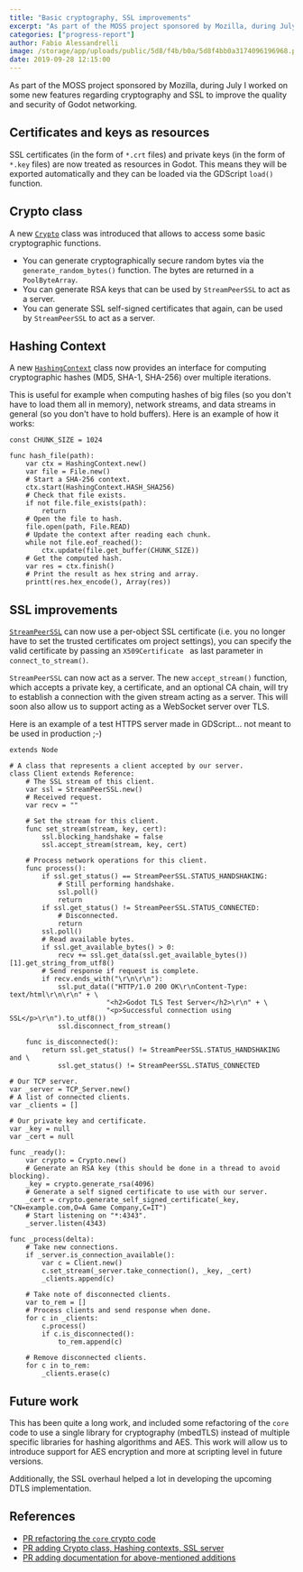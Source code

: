 ```yaml
---
title: "Basic cryptography, SSL improvements"
excerpt: "As part of the MOSS project sponsored by Mozilla, during July I worked on some new features regarding cryptography and SSL to improve the quality and security of Godot networking."
categories: ["progress-report"]
author: Fabio Alessandrelli
image: /storage/app/uploads/public/5d8/f4b/b0a/5d8f4bb0a3174096196968.png
date: 2019-09-28 12:15:00
---
```


As part of the MOSS project sponsored by Mozilla, during July I worked on some new features regarding cryptography and SSL to improve the quality and security of Godot networking.

Certificates and keys as resources
----------------------------------

SSL certificates (in the form of `*.crt` files) and private keys (in the form of `*.key` files) are now treated as resources in Godot. This means they will be exported automatically and they can be loaded via the GDScript `load()` function.

Crypto class
------------

A new [`Crypto`](http://docs.godotengine.org/en/latest/classes/class_crypto.html) class was introduced that allows to access some basic cryptographic functions.

- You can generate cryptographically secure random bytes via the `generate_random_bytes()` function. The bytes are returned in a `PoolByteArray`.
- You can generate RSA keys that can be used by `StreamPeerSSL` to act as a server.
- You can generate SSL self-signed certificates that again, can be used by `StreamPeerSSL` to act as a server.

Hashing Context
---------------

A new [`HashingContext`](http://docs.godotengine.org/en/latest/classes/class_hashingcontext.html) class now provides an interface for computing cryptographic hashes (MD5, SHA-1, SHA-256) over multiple iterations.

This is useful for example when computing hashes of big files (so you don't have to load them all in memory), network streams, and data streams in general (so you don't have to hold buffers). Here is an example of how it works:

```
const CHUNK_SIZE = 1024

func hash_file(path):
	var ctx = HashingContext.new()
	var file = File.new()
	# Start a SHA-256 context.
	ctx.start(HashingContext.HASH_SHA256)
	# Check that file exists.
	if not file.file_exists(path):
	    return
	# Open the file to hash.
	file.open(path, File.READ)
	# Update the context after reading each chunk.
	while not file.eof_reached():
	    ctx.update(file.get_buffer(CHUNK_SIZE))
	# Get the computed hash.
	var res = ctx.finish()
	# Print the result as hex string and array.
	printt(res.hex_encode(), Array(res))
```

SSL improvements
----------------

[`StreamPeerSSL`](http://docs.godotengine.org/en/latest/classes/class_streampeerssl.html) can now use a per-object SSL certificate (i.e. you no longer have to set the trusted certificates om project settings), you can specify the valid certificate by passing an `X509Certificate ` as last parameter in `connect_to_stream()`.

`StreamPeerSSL` can now act as a server. The new `accept_stream()` function, which accepts a private key, a certificate, and an optional CA chain, will try to establish a connection with the given stream acting as a server. This will soon also allow us to support acting as a WebSocket server over TLS.

Here is an example of a test HTTPS server made in GDScript... not meant to be used in production ;-)

```
extends Node

# A class that represents a client accepted by our server.
class Client extends Reference:
	# The SSL stream of this client.
	var ssl = StreamPeerSSL.new()
	# Received request.
	var recv = ""

	# Set the stream for this client.
	func set_stream(stream, key, cert):
		ssl.blocking_handshake = false
		ssl.accept_stream(stream, key, cert)

	# Process network operations for this client.
	func process():
		if ssl.get_status() == StreamPeerSSL.STATUS_HANDSHAKING:
			# Still performing handshake.
			ssl.poll()
			return
		if ssl.get_status() != StreamPeerSSL.STATUS_CONNECTED:
			# Disconnected.
			return
		ssl.poll()
		# Read available bytes.
		if ssl.get_available_bytes() > 0:
			recv += ssl.get_data(ssl.get_available_bytes())[1].get_string_from_utf8()
		# Send response if request is complete.
		if recv.ends_with("\r\n\r\n"):
			ssl.put_data(("HTTP/1.0 200 OK\r\nContent-Type: text/html\r\n\r\n" + \
						"<h2>Godot TLS Test Server</h2>\r\n" + \
						"<p>Successful connection using SSL</p>\r\n").to_utf8())
			ssl.disconnect_from_stream()

	func is_disconnected():
		return ssl.get_status() != StreamPeerSSL.STATUS_HANDSHAKING and \
		    ssl.get_status() != StreamPeerSSL.STATUS_CONNECTED

# Our TCP server.
var _server = TCP_Server.new()
# A list of connected clients.
var _clients = []

# Our private key and certificate.
var _key = null
var _cert = null

func _ready():
	var crypto = Crypto.new()
	# Generate an RSA key (this should be done in a thread to avoid blocking).
	_key = crypto.generate_rsa(4096)
	# Generate a self signed certificate to use with our server.
	_cert = crypto.generate_self_signed_certificate(_key, "CN=example.com,O=A Game Company,C=IT")
	# Start listening on "*:4343".
	_server.listen(4343)

func _process(delta):
	# Take new connections.
	if _server.is_connection_available():
		var c = Client.new()
		c.set_stream(_server.take_connection(), _key, _cert)
		_clients.append(c)

	# Take note of disconnected clients.
	var to_rem = []
	# Process clients and send response when done.
	for c in _clients:
		c.process()
		if c.is_disconnected():
			to_rem.append(c)

	# Remove disconnected clients.
	for c in to_rem:
		_clients.erase(c)
```

Future work
-----------

This has been quite a long work, and included some refactoring of the `core` code to use a single library for cryptography (mbedTLS) instead of multiple specific libraries for hashing algorithms and AES. This work will allow us to introduce support for AES encryption and more at scripting level in future versions.

Additionally, the SSL overhaul helped a lot in developing the upcoming DTLS implementation.

References
----------

- [PR refactoring the `core` crypto code](https://github.com/godotengine/godot/pull/30239)
- [PR adding Crypto class, Hashing contexts, SSL server](https://github.com/godotengine/godot/pull/29871)
- [PR adding documentation for above-mentioned additions](https://github.com/godotengine/godot/pull/32285)